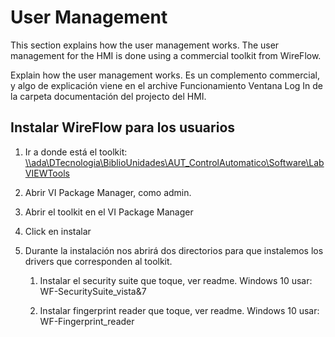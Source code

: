 # User Management

This section explains how the user management works. The user management for the HMI is done using a commercial toolkit from WireFlow.

Explain how the user management works. Es un complemento commercial, y algo de
explicación viene en el archive Funcionamiento Ventana Log In de la carpeta
documentación del projecto del HMI.

## Instalar WireFlow para los usuarios

1.  Ir a donde está el toolkit:
    [\\\\ada\\DTecnologia\\BiblioUnidades\\AUT_ControlAutomatico\\Software\\LabVIEWTools](file://ada/DTecnologia/BiblioUnidades/AUT_ControlAutomatico/Software/LabVIEWTools)

2.  Abrir VI Package Manager, como admin.

3.  Abrir el toolkit en el VI Package Manager

4.  Click en instalar

5.  Durante la instalación nos abrirá dos directorios para que instalemos los
    drivers que corresponden al toolkit.

    1.  Instalar el security suite que toque, ver readme. Windows 10 usar:
        WF-SecuritySuite_vista&7

    2.  Instalar fingerprint reader que toque, ver readme. Windows 10 usar:
        WF-Fingerprint_reader
